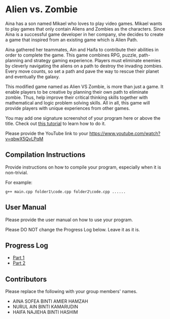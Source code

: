 # Alien vs. Zombie

Aina has a son named Mikael who loves to play video games. Mikael wants to play games that only contain Aliens and Zombies as the characters. Since Aina is a successful game developer in her company, she decides to create a game that inspired from an existing game which is Alien Path.

Aina gathered her teammates, Ain and Haifa to contribute their abilities in order to complete the game. This game combines RPG, puzzle, path-planning and strategy gaming experience. Players must eliminate enemies by cleverly navigating the aliens on a path to destroy the invading zombies. Every move counts, so set a path and pave the way to rescue their planet and eventually the galaxy.

This modified game named as Alien VS Zombie, is more than just a game. It enable players to be creative by planning their own path to eliminate zombie. Thus, help improve their critical thinking skills together with mathematical and logic problem solving skills. All in all, this game will provide players with unique experiences from other games.

You may add one signature screenshot of your program here or above the title. Check out [this tutorial](https://www.digitalocean.com/community/tutorials/markdown-markdown-images) to learn how to do it.

Please provide the YouTube link to your https://www.youtube.com/watch?v=qbwX5QvLPqM

## Compilation Instructions

Provide instructions on how to compile your program, especially when it is non-trivial.

For example:

```
g++ main.cpp folder1\code.cpp folder2\code.cpp ......
```

## User Manual

Please provide the user manual on how to use your program.

Please DO NOT change the Progress Log below. Leave it as it is.

## Progress Log

- [Part 1](PART1.md)
- [Part 2](PART2.md)

## Contributors

Please replace the following with your group members' names. 

- AINA SOFEA BINTI AMIER HAMZAH
- NURUL AIN BINTI KAMARUDIN
- HAIFA NAJIEHA BINTI HASHIM



